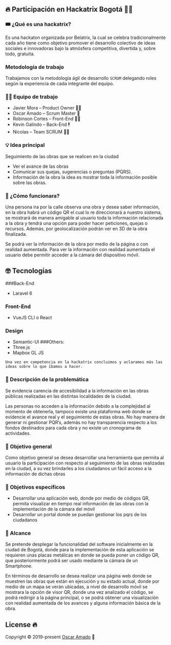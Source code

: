 ## 🔥 Participación en Hackatrix Bogotá 👨‍🎓

### 🎟 ¿Qué es una hackatrix? 
Es una hackaton organizada por Belatrix, la cual se celebra tradicionalmente cada año tiene como objetivo promover el desarrollo colectivo de ideas sociales e innovadoras bajo la atmósfera competitiva, divertida y, sobre todo, gratuita.

### Metodología de trabajo
Trabajamos con la metodología ágil de desarrollo `` SCRUM `` delegando roles según la experiencia de cada integrante del equipo.

### 🏃‍♂️ Equipo de trabajo 

* Javier Mora – Product Owner 🕵️‍♂️
* Oscar Amado – Scrum Master 🤵
* Robinson Cortes – Front-End 👨‍💻
* Kevin Galindo – Back-End 🕴
* Nicolas – Team SCRUM 🙎‍♂️ 

### 💡 Idea principal 
Seguimiento de las obras que se realicen en la ciudad
* Ver el avance de las obras 
* Comunicar sus quejas, sugerencias o preguntas (PQRS).
* Información de la obra la idea es mostrar toda la información posible sobre las obras.

### 🤨 ¿Cómo funcionara? 
Una persona ira por la calle observa una obra y desea saber información, en la obra habrá un código QR el cual lo re direccionará a nuestro sistema, se mostrará de manera amigable al usuario toda la información relacionada a la obra y tendrá una opción para poder hacer peticiones, quejas o recursos. 
Además, por geolocalización podrán ver en 3D de la obra finalizada.

Se podrá ver la información de la obra por medio de la página o con realidad aumentada.
Para ver la información con realidad aumentada el usuario debe permitir acceder a la cámara del dispositivo móvil.

## 🤓 Tecnologías
###Back-End
* Laravel 6
### Front-End
* VueJS CLI o React
### Design 
* Semantic-UI
###Others:
* Three.js
* Mapbox GL JS

```
Una vez en competencia en la hackatrix concluimos y aclaramos más las ideas sobre lo que íbamos a hacer.
```

### 🧐 Descripción de la problemática
Se evidencia carencia de accesibilidad a la información en las obras públicas realizadas en las distintas localidades de la ciudad. 

Las personas no acceden a la información debido a la complejidad al momento de obtenerla, tampoco existe una plataforma web donde se evidencie el avance real y el seguimiento de estas obras.
No hay manera de generar ni gestionar PQR’s, además no hay transparencia respecto a los fondos destinados para cada obra y no existe un cronograma de actividades.

### 📌 Objetivo general
Como objetivo general se desea desarrollar una herramienta que permita al usuario la participación con respecto al seguimiento de las obras realizadas en la ciudad, a su vez brindarles a los ciudadanos un fácil acceso a la información de dichas obras

### 🎯 Objetivos específicos 
* Desarrollar una aplicación web, donde por medio de códigos QR, permita visualizar en tiempo real información de las obras con la implementación de la cámara del móvil
* Desarrollar un portal donde se puedan gestionar los pqrs de los ciudadanos


### 📏 Alcance
Se pretende desplegar la funcionalidad del software inicialmente en la ciudad de Bogotá, donde para la implementación de esta aplicación se requieren unas placas metálicas en donde se pueda poner un código QR, que posteriormente podrá ser usado mediante la cámara de un Smartphone.

En términos de desarrollo se desea realizar una página web donde se muestren las obras que están en ejecución y su estado actual, donde por medio de un mapa se verán ubicadas, a nivel de desarrollo móvil se mostrara la opción de visor QR, donde una vez analizado el código, se podrá redirigir a la página principal, o se podrá obtener una visualización con realidad aumentada de los avances y alguna información básica de la obra.

## License 🔥
Copyright © 2019-present [Oscar Amado](https://github.com/ofaaoficial) 🧔
